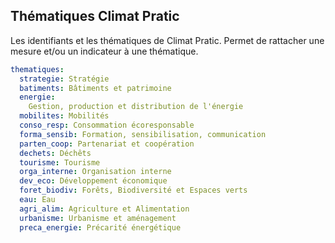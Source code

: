 ## Thématiques Climat Pratic

Les identifiants et les thématiques de Climat Pratic. 
Permet de rattacher une mesure et/ou un indicateur à une thématique.

```yaml
thematiques:
  strategie: Stratégie
  batiments: Bâtiments et patrimoine
  energie: 
    Gestion, production et distribution de l'énergie
  mobilites: Mobilités
  conso_resp: Consommation écoresponsable
  forma_sensib: Formation, sensibilisation, communication
  parten_coop: Partenariat et coopération
  dechets: Déchêts
  tourisme: Tourisme
  orga_interne: Organisation interne
  dev_eco: Développement économique
  foret_biodiv: Forêts, Biodiversité et Espaces verts
  eau: Eau
  agri_alim: Agriculture et Alimentation
  urbanisme: Urbanisme et aménagement
  preca_energie: Précarité énergétique
```